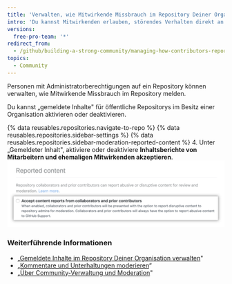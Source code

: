```yaml
---
title: 'Verwalten, wie Mitwirkende Missbrauch im Repository Deiner Organisation melden'
intro: 'Du kannst Mitwirkenden erlauben, störendes Verhalten direkt an die Repository-Betreuer zu melden.'
versions:
  free-pro-team: '*'
redirect_from:
  - /github/building-a-strong-community/managing-how-contributors-report-abuse-in-your-organizations-repository
topics:
  - Community
---
```


Personen mit Administratorberechtigungen auf ein Repository können verwalten, wie Mitwirkende Missbrauch im Repository melden.

Du kannst „gemeldete Inhalte" für öffentliche Repositorys im Besitz einer Organisation aktivieren oder deaktivieren.

{% data reusables.repositories.navigate-to-repo %}
{% data reusables.repositories.sidebar-settings %}
{% data reusables.repositories.sidebar-moderation-reported-content %}
4. Unter „Gemeldeter Inhalt", aktiviere oder deaktiviere **Inhaltsberichte von Mitarbeitern und ehemaligen Mitwirkenden akzeptieren**. ![Kontrollkästchen, um „gemeldete Inhalte" für ein Repository ein- oder auszuschalten](/assets/images/help/repository/reported-content-opt-in-checkbox.png)

### Weiterführende Informationen

- „[Gemeldete Inhalte im Repository Deiner Organisation verwalten](/communities/moderating-comments-and-conversations/managing-reported-content-in-your-organizations-repository)"
- „[Kommentare und Unterhaltungen moderieren](/communities/moderating-comments-and-conversations)“
- „[Über Community-Verwaltung und Moderation](/communities/setting-up-your-project-for-healthy-contributions/about-community-management-and-moderation)"

